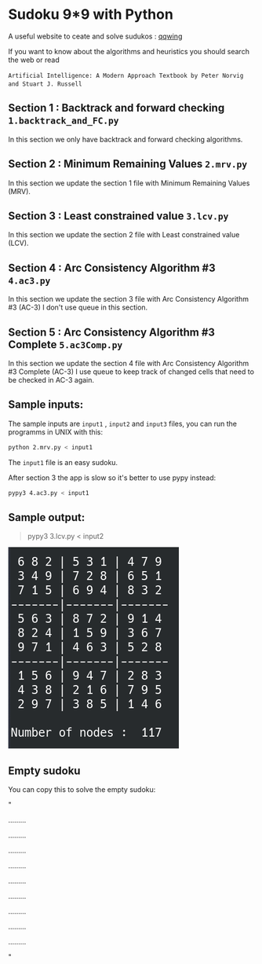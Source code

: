 # Sudoku 9*9 with Python
A useful website to ceate and solve sudukos : [qqwing](https://qqwing.com/)

If you want to know about the algorithms and heuristics you should search the web or read 

`Artificial Intelligence: A Modern Approach Textbook by Peter Norvig and Stuart J. Russell`

## Section 1 : Backtrack and forward checking `1.backtrack_and_FC.py`

In this section we only have backtrack and forward checking algorithms.

## Section 2 : Minimum Remaining Values `2.mrv.py`

In this section we update the section 1 file with Minimum Remaining Values (MRV).

## Section 3 : Least constrained value `3.lcv.py`

In this section we update the section 2 file with Least constrained value (LCV).

## Section 4 : Arc Consistency Algorithm #3 `4.ac3.py`

In this section we update the section 3 file with Arc Consistency Algorithm #3 (AC-3) I don't use queue in this section.

## Section 5 : Arc Consistency Algorithm #3 Complete `5.ac3Comp.py`

In this section we update the section 4 file with Arc Consistency Algorithm #3 Complete (AC-3) I use queue to keep track of changed cells that need to be checked in AC-3 again.

## Sample inputs:

 The sample inputs are `input1` , `input2` and `input3` files, you can run the programms in UNIX with this:

```bash
python 2.mrv.py < input1
```
The `input1` file is an easy sudoku.

After section 3 the app is slow so it's better to use pypy instead:

```bash
pypy3 4.ac3.py < input1
```

## Sample output:

> pypy3 3.lcv.py < input2

![Output](sample_output.png)

## Empty sudoku

You can copy this to solve the empty sudoku:

"

.........

.........

.........

.........

.........

.........

.........

.........

.........

"

